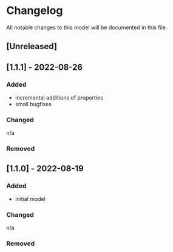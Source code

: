 # Changelog
All notable changes to this model will be documented in this file.

## [Unreleased]

## [1.1.1] - 2022-08-26
### Added
- incremental additions of properties
- small bugfixes

### Changed
n/a

### Removed

## [1.1.0] - 2022-08-19
### Added
- initial model

### Changed
n/a

### Removed
